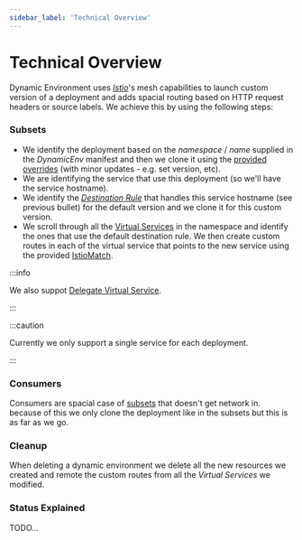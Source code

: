 ```yaml
---
sidebar_label: 'Technical Overview'
---
```


# Technical Overview

Dynamic Environment uses [_Istio_][istio]'s mesh capabilities to launch custom version of a
deployment and adds spacial routing based on HTTP request headers or source labels. We achieve this
by using the following steps:

### Subsets

* We identify the deployment based on the _namespace_ / _name_ supplied in the _DynamicEnv_ manifest
  and then we clone it using the [provided overrides](../references/crd.md#subset) (with minor
  updates - e.g. set version, etc).
* We are identifying the service that use this deployment (so we'll have the service hostname).
* We identify the [_Destination Rule_][DR] that handles this service hostname (see previous bullet)
  for the default version and we clone it for this custom version.
* We scroll through all the [Virtual Services][VS] in the namespace and identify the ones that use
  the default destination rule. We then create custom routes in each of the virtual service that
  points to the new service using the provided [IstioMatch](../references/crd.md#istiomatch).

:::info

We also suppot [Delegate Virtual Service][delegate].

:::

:::caution

Currently we only support a single service for each deployment.

:::

### Consumers

Consumers are spacial case of [subsets](#subsets) that doesn't get network in. because of this we
only clone the deployment like in the subsets but this is as far as we go.

### Cleanup

When deleting a dynamic environment we delete all the new resources we created and remote the custom
routes from all the _Virtual Services_ we modified.

### Status Explained

TODO...

[istio]: https://istio.io/
[DR]: https://istio.io/latest/docs/reference/config/networking/destination-rule/
[VS]: https://istio.io/latest/docs/reference/config/networking/virtual-service/
[delegate]: https://istio.io/latest/docs/reference/config/networking/virtual-service/#Delegate
